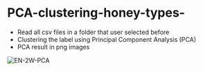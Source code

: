 # PCA-clustering-honey-types-
- Read all csv files in a folder that user selected before
- Clustering the label using Principal Component Analysis (PCA)
- PCA result in png images

![EN-2W-PCA](https://user-images.githubusercontent.com/79682719/153845101-b0d424c4-0e68-4f4e-813c-cb2279e45546.png)
